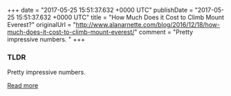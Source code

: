 +++
date = "2017-05-25 15:51:37.632 +0000 UTC"
publishDate = "2017-05-25 15:51:37.632 +0000 UTC"
title = "How Much Does it Cost to Climb Mount Everest?"
originalUrl = "http://www.alanarnette.com/blog/2016/12/18/how-much-does-it-cost-to-climb-mount-everest/"
comment = "Pretty impressive numbers. "
+++

### TLDR

Pretty impressive numbers.

[Read more](http://www.alanarnette.com/blog/2016/12/18/how-much-does-it-cost-to-climb-mount-everest/)
